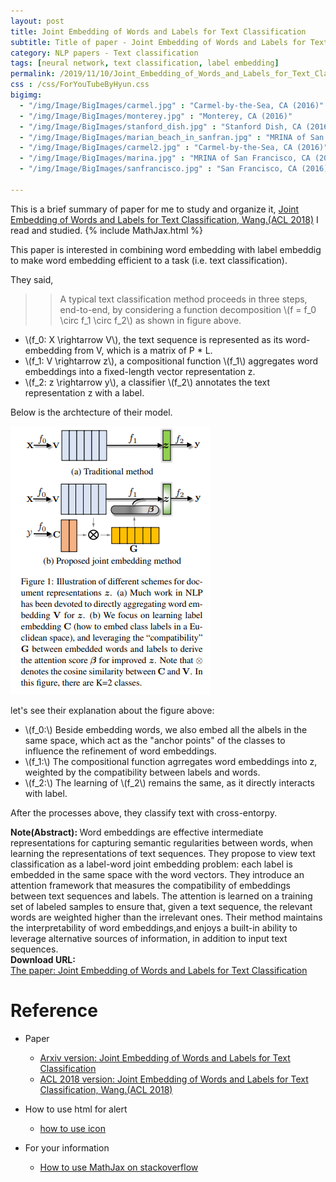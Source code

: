 ```yaml
---
layout: post
title: Joint Embedding of Words and Labels for Text Classification
subtitle: Title of paper - Joint Embedding of Words and Labels for Text Classification
category: NLP papers - Text classification
tags: [neural network, text classification, label embedding]
permalink: /2019/11/10/Joint_Embedding_of_Words_and_Labels_for_Text_Classification/
css : /css/ForYouTubeByHyun.css
bigimg: 
  - "/img/Image/BigImages/carmel.jpg" : "Carmel-by-the-Sea, CA (2016)"
  - "/img/Image/BigImages/monterey.jpg" : "Monterey, CA (2016)"
  - "/img/Image/BigImages/stanford_dish.jpg" : "Stanford Dish, CA (2016)"
  - "/img/Image/BigImages/marian_beach_in_sanfran.jpg" : "MRINA of San Francisco, CA (2016)"
  - "/img/Image/BigImages/carmel2.jpg" : "Carmel-by-the-Sea, CA (2016)"
  - "/img/Image/BigImages/marina.jpg" : "MRINA of San Francisco, CA (2016)"
  - "/img/Image/BigImages/sanfrancisco.jpg" : "San Francisco, CA (2016)"
  
---
```


This is a brief summary of paper for me to study and organize it, [Joint Embedding of Words and Labels for Text Classification, Wang.(ACL 2018)](https://www.aclweb.org/anthology/P18-1216/) I read and studied. 
{% include MathJax.html %}

This paper is interested in combining word embedding with label embeddig to make word embedding efficient to a task (i.e. text classification).

They said, 

>> A typical text classification method proceeds in three steps, end-to-end, by considering a function decomposition \\(f = f_0 \circ f_1 \circ f_2\\) as shown in figure above.

- \\(f_0: X \rightarrow V\\), the text sequence is represented as its word-embedding from V, which is a matrix of P * L.
- \\(f_1: V \rightarrow z\\), a compositional function \\(f_1\\) aggregates word embeddings into a fixed-length vector representation z.
- \\(f_2: z \rightarrow y\\), a classifier \\(f_2\\) annotates the text representation z with a label.

Below is the archtecture of their model.

![Joint Embedding of Words and Labels for Text Classification, Wang.(ACL 2018)](/img/Image/NaturalLanguageProcessing/NLPLabs/Paper_Investigation/Text_Classification/2019-11-10-Joint_Embedding_of_Words_and_Labels_for_Text_Classification/Joint_Embedding_of_Words_and_Labels_for_Text_Classification_firgure1.PNG)

let's see their explanation about the figure above:

- \\(f_0:\\) Beside embedding words, we also embed all the albels in the same space, which act as the "anchor points" of the classes to influence the refinement of word embeddings.
- \\(f_1:\\) The compositional function agrregates word embeddings into z, weighted by the compatibility between labels and words.
- \\(f_2:\\) The learning of \\(f_2\\) remains the same, as it directly interacts with label. 

After the processes above, they classify text with cross-entorpy. 


<div class="alert alert-info" role="alert"><i class="fa fa-info-circle"></i> <b>Note(Abstract): </b>
Word embeddings are effective intermediate representations for capturing semantic regularities between words, when learning the representations of text sequences. They propose to view text classification as a label-word joint embedding problem: each label is embedded in the same space with the word vectors. They introduce an attention framework that measures the compatibility of embeddings between text sequences and labels. The attention is learned on a training set of labeled samples to ensure that, given a text sequence, the relevant words are weighted higher than the irrelevant ones. Their method maintains the interpretability of word embeddings,and enjoys a built-in ability to leverage alternative sources of information, in addition to input text sequences.
</div>
    
<div class="alert alert-success" role="alert"><i class="fa fa-paperclip fa-lg"></i> <b>Download URL: </b><br>
  <a href="https://www.aclweb.org/anthology/P18-1216/">The paper: Joint Embedding of Words and Labels for Text Classification</a>
</div>

# Reference 

- Paper 
  - [Arxiv version: Joint Embedding of Words and Labels for Text Classification](https://arxiv.org/abs/1805.04174)
  - [ACL 2018 version: Joint Embedding of Words and Labels for Text Classification, Wang.(ACL 2018)](https://www.aclweb.org/anthology/P18-1216/)
  
- How to use html for alert
  - [how to use icon](http://idratherbewriting.com/documentation-theme-jekyll/mydoc_icons.html)
    
- For your information
  - [How to use MathJax on stackoverflow](https://math.meta.stackexchange.com/questions/5020/mathjax-basic-tutorial-and-quick-reference)































